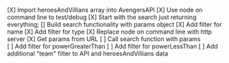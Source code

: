 [X] Import heroesAndVillians array into AvengersAPI
[X] Use node on command line to test/debug
[X] Start with the search just returning everything;
[] Build search functionality with params object
    [X] Add filter for name
    [X] Add filter for type
[X] Replace node on command line with http server
[X] Get params from URL 
[ ] Call search function with params  
[ ] Add filter for powerGreaterThan
[ ] Add filter for powerLessThan
[ ] Add additional "team" filter to API and heroesAndVillians data